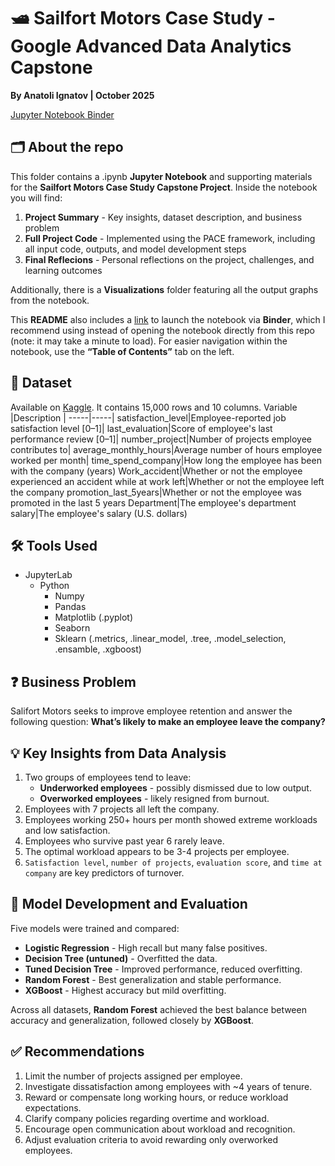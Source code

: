 # 🛥️ Sailfort Motors Case Study - Google Advanced Data Analytics Capstone

**By Anatoli Ignatov | October 2025**

[Jupyter Notebook Binder](https://mybinder.org/v2/gh/Ignatimus/data-analysis-portfolio/HEAD?urlpath=%2Fdoc%2Ftree%2FSailfort-Motors-Case-Study%2FCapstone+Project+Salifort+Motors+Jupyter+Notebook.ipynb) 
  
## 🗂️ About the repo
This folder contains a .ipynb **Jupyter Notebook** and supporting materials for the **Sailfort Motors Case Study Capstone Project**. Inside the notebook you will find:
1. **Project Summary** - Key insights, dataset description, and business problem
2. **Full Project Code** - Implemented using the PACE framework, including all input code, outputs, and model development steps
3. **Final Reflecions** - Personal reflections on the project, challenges, and learning outcomes

Additionally, there is a **Visualizations** folder featuring all the output graphs from the notebook.

This **README** also includes a [link](https://mybinder.org/v2/gh/Ignatimus/data-analysis-portfolio/HEAD?urlpath=%2Fdoc%2Ftree%2FSailfort-Motors-Case-Study%2FCapstone+Project+Salifort+Motors+Jupyter+Notebook.ipynb) to launch the notebook via **Binder**, which I recommend using instead of opening the notebook directly from this repo (note: it may take a minute to load). For easier navigation within the notebook, use the **“Table of Contents”** tab on the left.

## 📎 Dataset
Available on [Kaggle](https://www.kaggle.com/datasets/mfaisalqureshi/hr-analytics-and-job-prediction?select=HR_comma_sep.csv). It contains 15,000 rows and 10 columns. 
Variable  |Description |
-----|-----|
satisfaction_level|Employee-reported job satisfaction level [0&ndash;1]|
last_evaluation|Score of employee's last performance review [0&ndash;1]|
number_project|Number of projects employee contributes to|
average_monthly_hours|Average number of hours employee worked per month|
time_spend_company|How long the employee has been with the company (years)
Work_accident|Whether or not the employee experienced an accident while at work
left|Whether or not the employee left the company
promotion_last_5years|Whether or not the employee was promoted in the last 5 years
Department|The employee's department
salary|The employee's salary (U.S. dollars)

## 🛠️ Tools Used
* JupyterLab
   * Python
      * Numpy
      * Pandas
      * Matplotlib (.pyplot)
      * Seaborn
      * Sklearn (.metrics, .linear_model, .tree, .model_selection, .ensamble, .xgboost)

## ❓ Business Problem
Salifort Motors seeks to improve employee retention and answer the following question:
**What’s likely to make an employee leave the company?**

## 💡 Key Insights from Data Analysis
1. Two groups of employees tend to leave:
    * **Underworked employees** - possibly dismissed due to low output.
    * **Overworked employees** - likely resigned from burnout.
2. Employees with 7 projects all left the company.
3. Employees working 250+ hours per month showed extreme workloads and low satisfaction.
4. Employees who survive past year 6 rarely leave.
5. The optimal workload appears to be 3-4 projects per employee.
6. `Satisfaction level`, `number of projects`, `evaluation score`, and `time at company` are key predictors of turnover.

## 🧠 Model Development and Evaluation
Five models were trained and compared:
* **Logistic Regression** - High recall but many false positives.
* **Decision Tree (untuned)** - Overfitted the data.
* **Tuned Decision Tree** - Improved performance, reduced overfitting.
* **Random Forest** - Best generalization and stable performance.
* **XGBoost** - Highest accuracy but mild overfitting.

Across all datasets, **Random Forest** achieved the best balance between accuracy and generalization, followed closely by **XGBoost**.

## ✅ Recommendations
1. Limit the number of projects assigned per employee.
2. Investigate dissatisfaction among employees with ~4 years of tenure.
3. Reward or compensate long working hours, or reduce workload expectations.
4. Clarify company policies regarding overtime and workload.
5. Encourage open communication about workload and recognition.
6. Adjust evaluation criteria to avoid rewarding only overworked employees.

